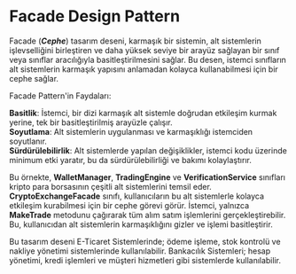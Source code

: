 ﻿# Facade Design Pattern

Facade (***Cephe***) tasarım deseni, karmaşık bir sistemin, alt sistemlerin işlevselliğini birleştiren ve daha yüksek seviye bir arayüz sağlayan bir sınıf veya sınıflar aracılığıyla basitleştirilmesini sağlar. Bu desen, istemci sınıfların alt sistemlerin karmaşık yapısını anlamadan kolayca kullanabilmesi için bir cephe sağlar.

Facade Pattern'in Faydaları:

**Basitlik**: İstemci, bir dizi karmaşık alt sistemle doğrudan etkileşim kurmak yerine, tek bir basitleştirilmiş arayüzle çalışır.<br>
**Soyutlama**: Alt sistemlerin uygulanması ve karmaşıklığı istemciden soyutlanır.<br>
**Sürdürülebilirlik**: Alt sistemlerde yapılan değişiklikler, istemci kodu üzerinde minimum etki yaratır, bu da sürdürülebilirliği ve bakımı kolaylaştırır.<br>

Bu örnekte, **WalletManager**, **TradingEngine** ve **VerificationService** sınıfları kripto para borsasının çeşitli alt sistemlerini temsil eder. **CryptoExchangeFacade** sınıfı, kullanıcıların bu alt sistemlerle kolayca etkileşim kurabilmesi için bir cephe görevi görür. İstemci, yalnızca **MakeTrade** metodunu çağırarak tüm alım satım işlemlerini gerçekleştirebilir. Bu, kullanıcıdan alt sistemlerin karmaşıklığını gizler ve işlemi basitleştirir.

Bu tasarım deseni 
E-Ticaret Sistemlerinde; ödeme işleme, stok kontrolü ve nakliye yönetimi sistemlerinde kullanılabilir. 
Bankacılık Sistemleri; hesap yönetimi, kredi işlemleri ve müşteri hizmetleri gibi sistemlerde kullanılabilir.